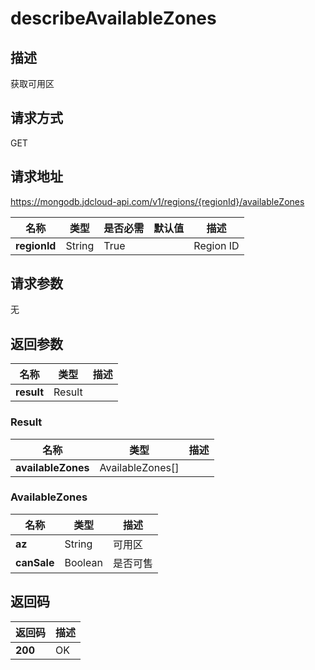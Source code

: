 # describeAvailableZones


## 描述
获取可用区

## 请求方式
GET

## 请求地址
https://mongodb.jdcloud-api.com/v1/regions/{regionId}/availableZones

|名称|类型|是否必需|默认值|描述|
|---|---|---|---|---|
|**regionId**|String|True| |Region ID|

## 请求参数
无


## 返回参数
|名称|类型|描述|
|---|---|---|
|**result**|Result| |

### Result
|名称|类型|描述|
|---|---|---|
|**availableZones**|AvailableZones[]| |
### AvailableZones
|名称|类型|描述|
|---|---|---|
|**az**|String|可用区|
|**canSale**|Boolean|是否可售|

## 返回码
|返回码|描述|
|---|---|
|**200**|OK|
